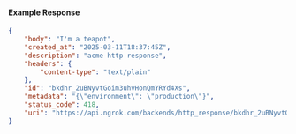 <!-- Code generated for API Clients. DO NOT EDIT. -->

#### Example Response

```json
{
	"body": "I'm a teapot",
	"created_at": "2025-03-11T18:37:45Z",
	"description": "acme http response",
	"headers": {
		"content-type": "text/plain"
	},
	"id": "bkdhr_2uBNyvtGoim3uhvHonQmYRYd4Xs",
	"metadata": "{\"environment\": \"production\"}",
	"status_code": 418,
	"uri": "https://api.ngrok.com/backends/http_response/bkdhr_2uBNyvtGoim3uhvHonQmYRYd4Xs"
}
```
